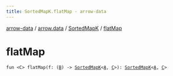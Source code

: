 ```yaml
---
title: SortedMapK.flatMap - arrow-data
---
```


[arrow-data](../../index.html) / [arrow.data](../index.html) / [SortedMapK](index.html) / [flatMap](./flat-map.html)

# flatMap

`fun <C> flatMap(f: (`[`B`](index.html#B)`) -> `[`SortedMapK`](index.html)`<`[`A`](index.html#A)`, `[`C`](flat-map.html#C)`>): `[`SortedMapK`](index.html)`<`[`A`](index.html#A)`, `[`C`](flat-map.html#C)`>`